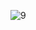 ![9](https://user-images.githubusercontent.com/82725681/200165168-ad70593f-0454-4f45-8b10-26e95170aef9.png)
